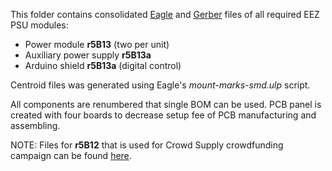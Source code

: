 This folder contains consolidated [Eagle](https://github.com/eez-open/psu-hw/tree/master/Consolidated/Eagle%20files) and [Gerber](https://github.com/eez-open/psu-hw/tree/master/Consolidated/Gerber%20files%20%28panel%29) files of all required EEZ PSU modules:
 * Power module **r5B13** (two per unit)
 * Auxiliary power supply **r5B13a**
 * Arduino shield **r5B13a** (digital control)

Centroid files was generated using Eagle's *mount-marks-smd.ulp* script.

All components are renumbered that single BOM can be used. PCB panel is created with four boards to decrease setup fee of PCB manufacturing and assembling.

NOTE: Files for **r5B12** that is used for Crowd Supply crowdfunding campaign can be found [here](https://github.com/eez-open/psu-hw/releases/tag/3.0).